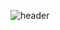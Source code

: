 ![header](https://capsule-render.vercel.app/api?type=slice&color=f7eaf4&height=270&section=header&text=Sohyun%20Park&fontSize=70&animation=twinkling&fontAlignY=40&fontColor=4c4c51)
